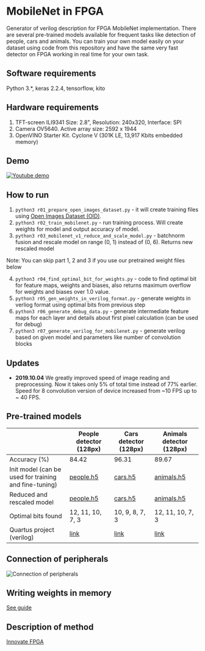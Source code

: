 # MobileNet in FPGA
Generator of verilog description for FPGA MobileNet implementation.
There are several pre-trained models available for frequent tasks like detection of people, cars and animals.
You can train your own model easily on your dataset using code from this repository and have the same very fast detector on FPGA working in real time for your own task.


## Software requirements
Python 3.*, keras 2.2.4, tensorflow, kito


## Hardware requirements
1) TFT-screen ILI9341 Size: 2.8", Resolution: 240x320, Interface: SPI
2) Camera OV5640. Active array size: 2592 x 1944
3) OpenVINO Starter Kit. Cyclone V (301K LE, 13,917 Kbits embedded memory)

## Demo

[![Youtube demo](https://github.com/ZFTurbo/MobileNet-in-FPGA/blob/master/img/Youtube-Screenshot.jpg)](https://www.youtube.com/watch?v=EQ9MJnWeHlo)

## How to run
1) `python3 r01_prepare_open_images_dataset.py` - it will create training files using [Open Images Dataset (OID)](https://storage.googleapis.com/openimages/web/index.html).
2) `python3 r02_train_mobilenet.py` - run training process. Will create weights for model and output accuracy of model.
3) `python3 r03_mobilenet_v1_reduce_and_scale_model.py` - batchnorm fusion and rescale model on range (0, 1) instead of (0, 6). Returns new rescaled model

Note: You can skip part 1, 2 and 3 if you use our pretrained weight files below

4) `python3 r04_find_optimal_bit_for_weights.py` - code to find optimal bit for feature maps, weights and biases, also returns maximum overflow for weights and biases over 1.0 value.
5) `python3 r05_gen_weights_in_verilog_format.py` - generate weights in verliog format using optimal bits from previous step 
6) `python3 r06_generate_debug_data.py` - generate intermediate feature maps for each layer and details about first pixel calculation (can be used for debug)
7) `python3 r07_generate_verilog_for_mobilenet.py` - generate verilog based on given model and parameters like number of convolution blocks

## Updates

* **2019.10.04** We greatly improved speed of image reading and preprocessing. Now it takes only 5% of total time instead of 77% earlier. Speed for 8 convolution version of device increased from ~10 FPS up to ~ 40 FPS.

## Pre-trained models

|  | People detector (128px) | Cars detector (128px)  | Animals detector (128px) |
| --- | --- | --- | --- |
| Accuracy (%) | 84.42 | 96.31 | 89.67 |
| Init model (can be used for training and fine-tuning) | [people.h5](https://github.com/ZFTurbo/MobileNet-in-FPGA/releases/download/v1.0/weights_mobilenet_1_0.25_128px_people_loss_0.3600_acc_0.8442_epoch_38.h5) | [cars.h5](https://github.com/ZFTurbo/MobileNet-in-FPGA/releases/download/v1.0/weights_mobilenet_1_0.25_128px_cars_loss_0.1088_acc_0.9631_epoch_67.h5) | [animals.h5](https://github.com/ZFTurbo/MobileNet-in-FPGA/releases/download/v1.0/weights_mobilenet_1_0.25_128px_animals_loss_0.2486_acc_0.8967_epoch_33.h5) |
| Reduced and rescaled model | [people.h5](https://github.com/ZFTurbo/MobileNet-in-FPGA/releases/download/v1.0/weights_mobilenet_1_0.25_128px_people_loss_0.3600_acc_0.8442_epoch_38_reduced_rescaled.h5) | [cars.h5](https://github.com/ZFTurbo/MobileNet-in-FPGA/releases/download/v1.0/weights_mobilenet_1_0.25_128px_cars_loss_0.1088_acc_0.9631_epoch_67_reduced_rescaled.h5) | [animals.h5](https://github.com/ZFTurbo/MobileNet-in-FPGA/releases/download/v1.0/weights_mobilenet_1_0.25_128px_animals_loss_0.2486_acc_0.8967_epoch_33_reduced_rescaled.h5) |
| Optimal bits found | 12, 11, 10, 7, 3 | 10, 9, 8, 7, 3 | 12, 11, 10, 7, 3 |
| Quartus project (verilog) | [link](https://github.com/ZFTurbo/MobileNet-in-FPGA/releases/download/v1.0/OpenVino_MobileNet_verilog_project_people.zip) | [link](https://github.com/ZFTurbo/MobileNet-in-FPGA/releases/download/v1.0/OpenVino_MobileNet_verilog_project_cars.zip) | [link](https://github.com/ZFTurbo/MobileNet-in-FPGA/releases/download/v1.0/OpenVino_MobileNet_verilog_project_animals.zip) |

## Connection of peripherals

![Connection of peripherals](https://github.com/ZFTurbo/MobileNet-in-FPGA/blob/master/img/Connection-of-Periferals.png)

## Writing weights in memory

[See guide](https://github.com/ZFTurbo/MobileNet-in-FPGA/blob/master/docs/Writing_weights_to_memory_using_UART.md)

## Description of method

[Innovate FPGA](http://www.innovatefpga.com/cgi-bin/innovate/teams.pl?Id=EM031)